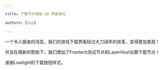 ```yaml
---

title: 下载节点增加 && 界面美化

authors: [zxp]

---
```


一个令人振奋的消息，我们的游戏下载界面经过大刀阔斧的改革，变得更加美观！

并且在萌新的赞助下，我们增加了Frantech测试节点和LayerHost长期下载节点！

谢谢Lowlight的下载按钮样式。
